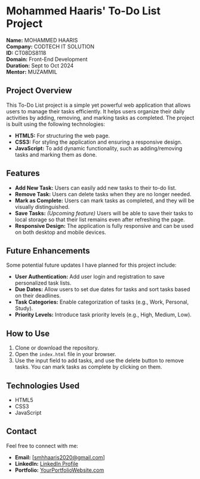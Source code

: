 # Mohammed Haaris' To-Do List Project

**Name:** MOHAMMED HAARIS  
**Company:** CODTECH IT SOLUTION  
**ID:** CT08DS8118  
**Domain:** Front-End Development  
**Duration:** Sept to Oct 2024  
**Mentor:** MUZAMMIL  

## Project Overview

This To-Do List project is a simple yet powerful web application that allows users to manage their tasks efficiently. It helps users organize their daily activities by adding, removing, and marking tasks as completed. The project is built using the following technologies:

- **HTML5:** For structuring the web page.
- **CSS3:** For styling the application and ensuring a responsive design.
- **JavaScript:** To add dynamic functionality, such as adding/removing tasks and marking them as done.

## Features

- **Add New Task:** Users can easily add new tasks to their to-do list.
- **Remove Task:** Users can delete tasks when they are no longer needed.
- **Mark as Complete:** Users can mark tasks as completed, and they will be visually distinguished.
- **Save Tasks:** *(Upcoming feature)* Users will be able to save their tasks to local storage so that their list remains even after refreshing the page.
- **Responsive Design:** The application is fully responsive and can be used on both desktop and mobile devices.

## Future Enhancements

Some potential future updates I have planned for this project include:

- **User Authentication:** Add user login and registration to save personalized task lists.
- **Due Dates:** Allow users to set due dates for tasks and sort tasks based on their deadlines.
- **Task Categories:** Enable categorization of tasks (e.g., Work, Personal, Study).
- **Priority Levels:** Introduce task priority levels (e.g., High, Medium, Low).

## How to Use

1. Clone or download the repository.
2. Open the `index.html` file in your browser.
3. Use the input field to add tasks, and use the delete button to remove tasks. You can mark tasks as complete by clicking on them.

## Technologies Used

- HTML5
- CSS3
- JavaScript

## Contact

Feel free to connect with me:

- **Email:** [smhhaaris2020@gmail.com]
- **LinkedIn:** [LinkedIn Profile](www.linkedin.com/in/mohammedhaaris12)  <!-- Replace with your actual LinkedIn URL -->
- **Portfolio:** [YourPortfolioWebsite.com](https://mohammed-haaris.github.io/)  <!-- Replace with your actual portfolio URL -->

